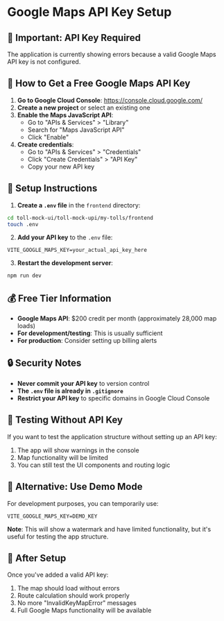 # Google Maps API Key Setup

## 🚨 Important: API Key Required

The application is currently showing errors because a valid Google Maps API key is not configured.

## 🔑 How to Get a Free Google Maps API Key

1. **Go to Google Cloud Console**: https://console.cloud.google.com/
2. **Create a new project** or select an existing one
3. **Enable the Maps JavaScript API**:
   - Go to "APIs & Services" > "Library"
   - Search for "Maps JavaScript API"
   - Click "Enable"
4. **Create credentials**:
   - Go to "APIs & Services" > "Credentials"
   - Click "Create Credentials" > "API Key"
   - Copy your new API key

## 📝 Setup Instructions

1. **Create a `.env` file** in the `frontend` directory:
```bash
cd toll-mock-ui/toll-mock-upi/my-tolls/frontend
touch .env
```

2. **Add your API key** to the `.env` file:
```env
VITE_GOOGLE_MAPS_KEY=your_actual_api_key_here
```

3. **Restart the development server**:
```bash
npm run dev
```

## 💰 Free Tier Information

- **Google Maps API**: $200 credit per month (approximately 28,000 map loads)
- **For development/testing**: This is usually sufficient
- **For production**: Consider setting up billing alerts

## 🔒 Security Notes

- **Never commit your API key** to version control
- **The `.env` file is already in `.gitignore`**
- **Restrict your API key** to specific domains in Google Cloud Console

## 🧪 Testing Without API Key

If you want to test the application structure without setting up an API key:

1. The app will show warnings in the console
2. Map functionality will be limited
3. You can still test the UI components and routing logic

## 📱 Alternative: Use Demo Mode

For development purposes, you can temporarily use:
```env
VITE_GOOGLE_MAPS_KEY=DEMO_KEY
```

**Note**: This will show a watermark and have limited functionality, but it's useful for testing the app structure.

## 🚀 After Setup

Once you've added a valid API key:
1. The map should load without errors
2. Route calculation should work properly
3. No more "InvalidKeyMapError" messages
4. Full Google Maps functionality will be available 